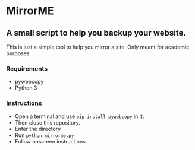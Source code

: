 # MirrorME

## A small script to help you backup your website.

This is just a simple tool to help you mirror a site. Only meant for academic purposes.

### Requirements

* pywebcopy
* Python 3

### Instructions

* Open a terminal and use `pip install pywebcopy` in it.
* Then close this repository.
* Enter the directory
* Run `python mirrorme.py`
* Follow onscreen instructions.


